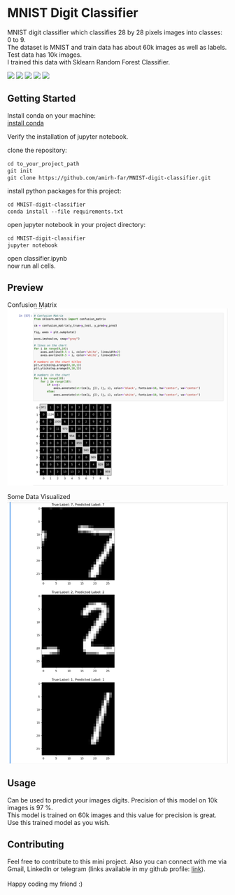 # MNIST Digit Classifier

MNIST digit classifier which classifies 28 by 28 pixels images into classes: 0 to 9.<br>
The dataset is MNIST and train data has about 60k images as well as labels.<br>
Test data has 10k images.<br>
I trained this data with Sklearn Random Forest Classifier.

<p>
  <img src="https://img.shields.io/badge/Python-FFD43B?style=for-the-badge&logo=python&logoColor=blue"/>
  <img src="https://img.shields.io/badge/conda-342B029.svg?&style=for-the-badge&logo=anaconda&logoColor=white"/>
  <img src="https://img.shields.io/badge/Jupyter-F37626.svg?&style=for-the-badge&logo=Jupyter&logoColor=white"/>
  <img src="https://img.shields.io/badge/Numpy-777BB4?style=for-the-badge&logo=numpy&logoColor=white"/>
  <img src="https://img.shields.io/badge/scikit_learn-F7931E?style=for-the-badge&logo=scikitlearn&logoColor=white"/>
</p>

## Getting Started

Install conda on your machine:<br>
[install conda](https://conda.io/projects/conda/en/latest/user-guide/install/index.html)<br>

Verify the installation of jupyter notebook.<br>

clone the repository:<br>
```
cd to_your_project_path
git init
git clone https://github.com/amirh-far/MNIST-digit-classifier.git
```
install python packages for this project:<br>
```
cd MNIST-digit-classifier
conda install --file requirements.txt
```
open jupyter notebook in your project directory:<br>
```
cd MNIST-digit-classifier
jupyter notebook
```
open classifier.ipynb<br>
now run all cells.<br>

## Preview

Confusion Matrix <br>
<img src="https://github.com/amirh-far/MNIST-digit-classifier/blob/main/readme_images/confusion%20matrix.png"/>

Some Data Visualized <br>
<img src="https://github.com/amirh-far/MNIST-digit-classifier/blob/main/readme_images/some%20data%20visualized.png"/>


## Usage

Can be used to predict your images digits. Precision of this model on 10k images is 97 %.<br>
This model is trained on 60k images and this value for precision is great.<br>
Use this trained model as you wish.


## Contributing

Feel free to contribute to this mini project. Also you can connect with me via Gmail, LinkedIn or telegram (links available in my github profile: [link](https://github.com/amirh-far)).<br>
<br>
Happy coding my friend :)

